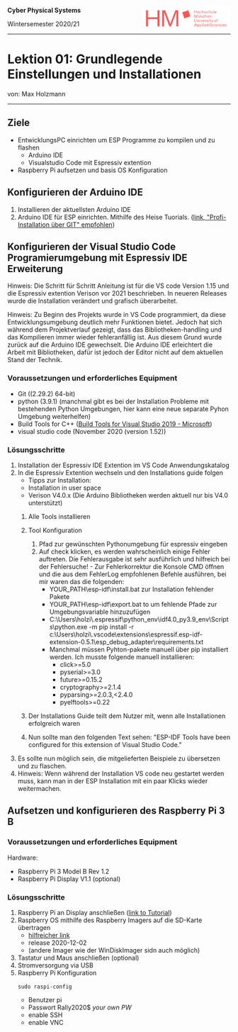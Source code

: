 <!--- Cyber Physical Systems
Author: <Max Holzmann>  Date: <2020 11 29> 
Changes by:
<NAME> - <JJJJ MMM DD> - <comment> 

--->
**Cyber Physical Systems**   <img style="float:right" src="../0000_Global_Files/HM_SchriftzugLogo_RGB.png" width="200">  

Wintersemester 2020/21
***

# Lektion 01: Grundlegende Einstellungen und Installationen
von: Max Holzmann
***

## Ziele
- EntwicklungsPC einrichten um ESP Programme zu kompilen und zu flashen
	- Arduino IDE
	- Visualstudio Code mit Espressiv extention
- Raspberry Pi aufsetzen und basis OS Konfiguration


## Konfigurieren der Arduino IDE

1. Installieren der aktuellsten Arduino IDE
2. Arduino IDE für ESP einrichten. Mithilfe des Heise Tuorials. ([link, "Profi-Installation über GIT" empfohlen](]https://m.heise.de/make/artikel/ESP-Boards-mit-der-Arduino-IDE-programmieren-4130861.html?seite=all))


## Konfigurieren der Visual Studio Code Programierumgebung mit Espressiv IDE Erweiterung
Hinweis: Die Schritt für Schritt Anleitung ist für die VS code Version 1.15 und die Espressiv extention Verison vor 2021 beschrieben. In neueren Releases wurde die Installation verändert und grafisch überarbeitet.

Hinweis: Zu Beginn des Projekts wurde in VS Code programmiert, da diese Entwicklungsumgebung deutlich mehr Funktionen bietet. Jedoch hat sich während dem Projektverlauf gezeigt, dass das Bibliotheken-handling und das Kompilieren immer wieder fehleranfällig ist. Aus diesem Grund wurde zurück auf die Arduino IDE gewechselt. Die Arduino IDE erleichtert die Arbeit mit Bibliotheken, dafür ist jedoch der Editor nicht auf dem aktuellen Stand der Technik. 

### Voraussetzungen und erforderliches Equipment
- Git ((2.29.2) 64-bit)
- python (3.9.1) (manchmal gibt es bei der Installation Probleme mit bestehenden Python Umgebungen, hier kann eine neue separate Pyhon Umgebung weiterhelfen)
- Build Tools for C++ ([Build Tools for Visual Studio 2019 - Microsoft](https://visualstudio.microsoft.com/de/thank-you-downloading-visual-studio/?sku=BuildTools&rel=16))
- visual studio code (November 2020 (version 1.52))

### Lösungsschritte
1. Installation der Espressiv IDE Extention im VS Code Anwendungskatalog
2. In die Espressiv Extention wechseln und den Installations guide folgen
	- Tipps zur Installation:
	- Installation in user space
	- Verison V4.0.x (Die Arduino Bibliotheken werden aktuell nur bis V4.0 unterstützt)
	1. Alle Tools installieren
	2. Tool Konfiguration
		1. Pfad zur gewünschten Pythonumgebung  für espressiv eingeben
		2. Auf check klicken, es werden wahrscheinlich einige Fehler auftreten. Die Fehlerausgabe ist sehr ausführlich und hilfreich bei der Fehlersuche!			- Zur Fehlerkorrektur die Konsole CMD öffnen und die aus dem FehlerLog empfohlenen Befehle ausführen, bei mir waren das die folgenden:
			- YOUR_PATH\esp-idf\install.bat zur Installation fehlender Pakete
			- YOUR_PATH\esp-idf\export.bat to um fehlende Pfade zur Umgebungsvariable hinzuzufügen
			- C:\\Users\\holzi\\.espressif\\python_env\\idf4.0_py3.9_env\\Scripts\\python.exe -m pip install -r c:\\Users\\holzi\\.vscode\\extensions\\espressif.esp-idf-extension-0.5.1\\esp_debug_adapter\\requirements.txt 
			- Manchmal müssen Pyhton-pakete manuell über pip installiert werden. Ich musste folgende manuell installieren: 
				- click>=5.0
				- pyserial>=3.0
				- future>=0.15.2
				- cryptography>=2.1.4
				- pyparsing>=2.0.3,<2.4.0
				- pyelftools>=0.22
					
	3. Der Installations Guide teilt dem Nutzer mit, wenn alle Installationen erfolgreich waren
	4. Nun sollte man den folgenden Text sehen: "ESP-IDF Tools have been configured for this extension of Visual Studio Code."
7. Es sollte nun möglich sein, die mitgelieferten Beispiele zu übersetzen und zu flaschen.
8. Hinweis: Wenn während der Installation VS code neu gestartet werden muss, kann man in der ESP Installation mit ein paar Klicks wieder weitermachen.


## Aufsetzen und konfigurieren des Raspberry Pi 3 B

### Voraussetzungen und erforderliches Equipment
Hardware:
- Raspberry Pi 3 Model B Rev 1.2
- Raspberry Pi Display V1.1 (optional)

### Lösungsschritte
1. Raspberry Pi an Display anschließen ([link to Tutorial](https://www.youtube.com/watch?v=nVnW8J9Fq2k&feature=emb_title))
2. Raspberry OS mithilfe des Raspberry Imagers auf die SD-Karte übertragen
	- [hilfreicher link](https://www.raspberrypi.org/software/) 
	- release 2020-12-02
	- (andere Imager wie der WinDiskImager sidn auch möglich)
3. Tastatur und Maus anschließen (optional)
4. Stromversorgung via USB
5. Raspberry Pi Konfiguration
	```console
	sudo raspi-config
	```
	- Benutzer pi
	- Passwort Rally2020$ *your own PW*
	- enable SSH
	- enable VNC